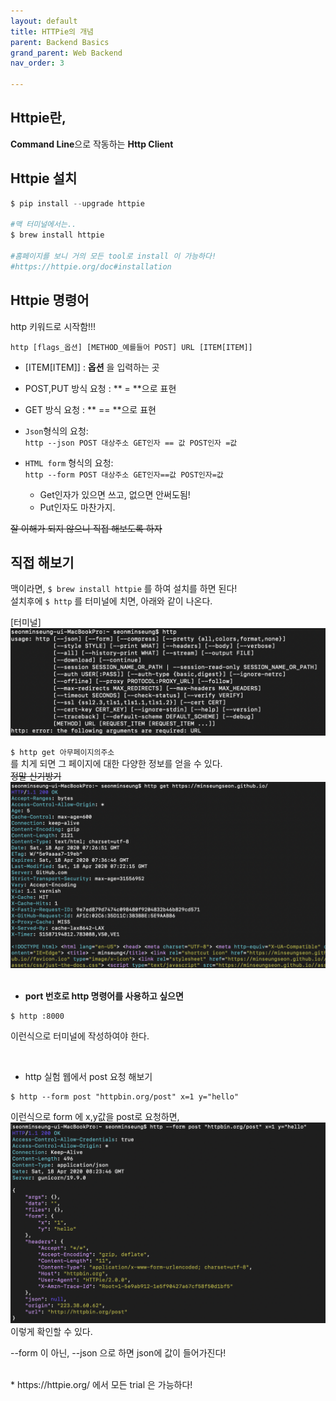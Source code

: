 ```yaml
---
layout: default
title: HTTPie의 개념
parent: Backend Basics
grand_parent: Web Backend
nav_order: 3

---
```


## Httpie란,  
**Command Line**으로 작동하는 **Http Client**  

## Httpie 설치  
```python 
$ pip install --upgrade httpie  

#맥 터미널에서는..
$ brew install httpie 

#홈페이지를 보니 거의 모든 tool로 install 이 가능하다!
#https://httpie.org/doc#installation

``` 

## Httpie 명령어  
http 키워드로 시작함!!!  
  
`http [flags_옵션] [METHOD_예를들어 POST] URL [ITEM[ITEM]] `  
  
* [ITEM[ITEM]] : **옵션** 을 입력하는 곳  
* POST,PUT 방식 요청 : ** = **으로 표현  
* GET 방식 요청 : ** == **으로 표현  
  
* `Json`형식의 요청:  
`http --json POST 대상주소 GET인자 == 값 POST인자 =값`  
  
* `HTML form` 형식의 요청:  
`http --form POST 대상주소 GET인자==값 POST인자=값`  
  
  * Get인자가 있으면 쓰고, 없으면 안써도됨!  
  * Put인자도 마찬가지.  
  
  
~~잘 이해가 되지 않으니 직접 해보도록 하자~~ 
  
## 직접 해보기  
맥이라면, `$ brew install httpie` 를 하여 설치를 하면 된다!  
설치후에 `$ http` 를 터미널에 치면, 아래와 같이 나온다.  

[터미널]<img src=./http.png>
  
`$ http get 아무페이지의주소`  
를 치게 되면 그 페이지에 대한 다양한 정보를 얻을 수 있다.  
~~정말 신기방기~~  
<img src=./http02.png>  
  <br>
  
* **port 번호로 http 명령어를 사용하고 싶으면**  
```
$ http :8000
```  
이런식으로 터미널에 작성하여야 한다.  
  
  <br>  
  
* http 실험 웹에서 post 요청 해보기  
```
$ http --form post "httpbin.org/post" x=1 y="hello"
```
이런식으로 form 에 x,y값을 post로 요청하면,  
<img src="./http03.png">  
이렇게 확인할 수 있다. 

--form 이 아닌, --json 으로 하면 json에 값이 들어가진다! 
  
    
<br>
* https://httpie.org/ 에서 모든 trial 은 가능하다!  
      

